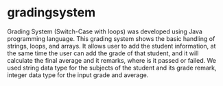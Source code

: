 # gradingsystem
Grading System (Switch-Case with loops) was developed using Java programming language. This grading system shows the basic handling of strings, loops, and arrays. It allows user to add the student information, at the same time the user can add the grade of that student, and it will calculate the final average and it remarks, where is it passed or failed.  We used string data type for the subjects of the student and its grade remark, integer data type for the input grade and average. 
